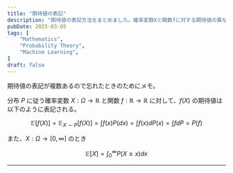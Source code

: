 ```yaml
---
title: "期待値の表記"
description: "期待値の表記方法をまとめました。確率変数Xと関数fに対する期待値の異なる表記を解説し、分布Pに基づく期待値の計算方法を示します。"
pubDate: 2025-03-05
tags: [
    "Mathematics",
    "Probability Theory",
    "Machine Learning",
]
draft: false
---
```


期待値の表記が複数あるので忘れたときのためにメモ。

分布 $P$ に従う確率変数 $X:\Omega\to\mathbb R$ と関数 $f:\mathbb R\to\mathbb R$ に対して、$f(X)$ の期待値は以下のように表記される。

$$
\mathbb E[f(X)]
= \mathbb E_{X\sim P}[f(X)]
= \int f(x) P(dx)
= \int f(x) dP(x)
= \int f dP
= P(f)
$$

また、$X:\Omega\to[0,\infty]$ のとき

$$
\mathbb E[X] = \int_0^\infty P(X\geq x) dx
$$

---
